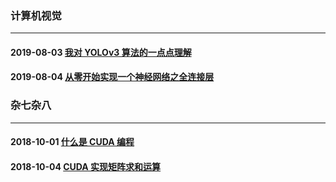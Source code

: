 ### 计算机视觉
--------------------
#### 2019-08-03 [我对 YOLOv3 算法的一点点理解](https://github.com/YunYang1994/CodeFun/blob/master/002-deep_learning/YOLOv3.md)
#### 2019-08-04 [从零开始实现一个神经网络之全连接层](https://github.com/YunYang1994/CodeFun/tree/master/001-do_something_from_scratch/002-connected_layer)


### 杂七杂八
--------------------
#### 2018-10-01 [什么是 CUDA 编程](https://github.com/YunYang1994/cuda-tutorial/blob/master/004-cuda_tutorial/chapter01)
#### 2018-10-04 [CUDA 实现矩阵求和运算](https://github.com/YunYang1994/cuda-tutorial/blob/master/004-cuda_tutorial/chapter02)

